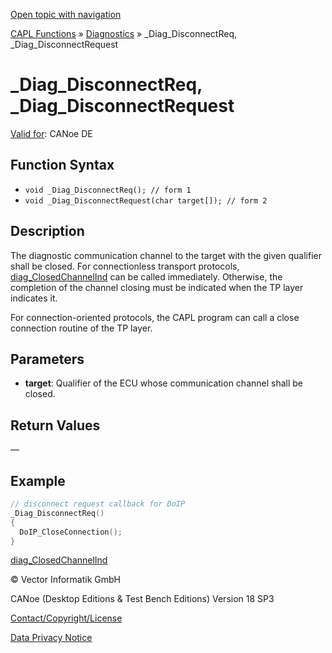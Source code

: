 [Open topic with navigation](../../../../../CANoeDEFamily.htm#Topics/CAPLFunctions/Diagnostics/Functions/CAPLfunctionDiagDisconnectRequest.md)

[CAPL Functions](../../CAPLfunctions.md) » [Diagnostics](../CAPLfunctionsDiagnosticsOverview.md) » _Diag_DisconnectReq, _Diag_DisconnectRequest

# _Diag_DisconnectReq, _Diag_DisconnectRequest

[Valid for](../../../Shared/FeatureAvailability.md):  CANoe DE

## Function Syntax

- `void _Diag_DisconnectReq(); // form 1`
- `void _Diag_DisconnectRequest(char target[]); // form 2`

## Description

The diagnostic communication channel to the target with the given qualifier shall be closed. For connectionless transport protocols, [diag_ClosedChannelInd](CAPLfunctionDiagClosedChannelInd.md) can be called immediately. Otherwise, the completion of the channel closing must be indicated when the TP layer indicates it.

For connection-oriented protocols, the CAPL program can call a close connection routine of the TP layer.

## Parameters

- **target**: Qualifier of the ECU whose communication channel shall be closed.

## Return Values

—

## Example

```c
// disconnect request callback for DoIP
_Diag_DisconnectReq()
{
  DoIP_CloseConnection();
}
```

[diag_ClosedChannelInd](CAPLfunctionDiagClosedChannelInd.md)

© Vector Informatik GmbH

CANoe (Desktop Editions & Test Bench Editions) Version 18 SP3

[Contact/Copyright/License](../../../Shared/ContactCopyrightLicense.md)

[Data Privacy Notice](https://www.vector.com/int/en/company/get-info/privacy-policy/)